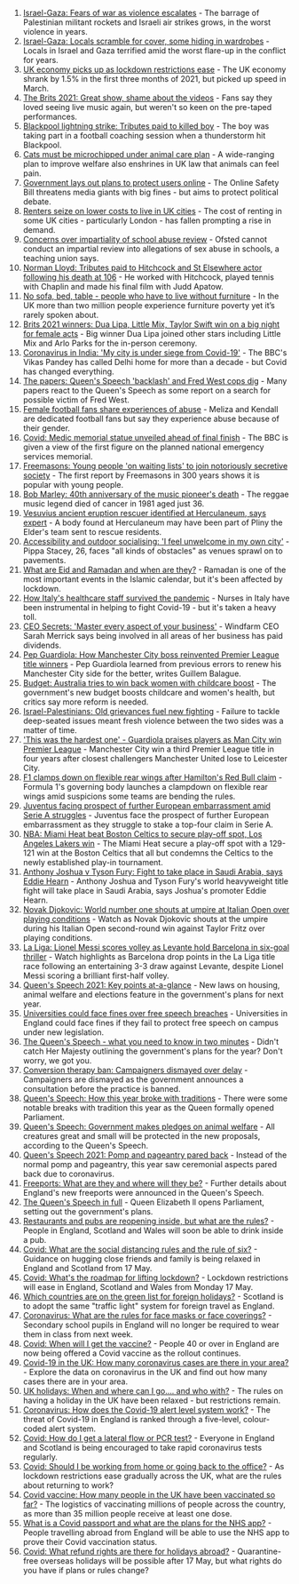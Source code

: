 1. [Israel-Gaza: Fears of war as violence escalates](https://www.bbc.co.uk/news/world-middle-east-57083595) - The barrage of Palestinian militant rockets and Israeli air strikes grows, in the worst violence in years.
2. [Israel-Gaza: Locals scramble for cover, some hiding in wardrobes](https://www.bbc.co.uk/news/world-middle-east-57076399) - Locals in Israel and Gaza terrified amid the worst flare-up in the conflict for years.
3. [UK economy picks up as lockdown restrictions ease](https://www.bbc.co.uk/news/business-57083394) - The UK economy shrank by 1.5% in the first three months of 2021, but picked up speed in March.
4. [The Brits 2021: Great show, shame about the videos](https://www.bbc.co.uk/news/entertainment-arts-57082190) - Fans say they loved seeing live music again, but weren't so keen on the pre-taped performances.
5. [Blackpool lightning strike: Tributes paid to killed boy](https://www.bbc.co.uk/news/uk-england-lancashire-57083921) - The boy was taking part in a football coaching session when a thunderstorm hit Blackpool.
6. [Cats must be microchipped under animal care plan](https://www.bbc.co.uk/news/science-environment-57068182) - A wide-ranging plan to improve welfare also enshrines in UK law that animals can feel pain.
7. [Government lays out plans to protect users online](https://www.bbc.co.uk/news/technology-57071977) - The Online Safety Bill threatens media giants with big fines - but aims to protect political debate.
8. [Renters seize on lower costs to live in UK cities](https://www.bbc.co.uk/news/business-57085474) - The cost of renting in some UK cities - particularly London - has fallen prompting a rise in demand.
9. [Concerns over impartiality of school abuse review](https://www.bbc.co.uk/news/education-57000001) - Ofsted cannot conduct an impartial review into allegations of sex abuse in schools, a teaching union says.
10. [Norman Lloyd: Tributes paid to Hitchcock and St Elsewhere actor following his death at 106](https://www.bbc.co.uk/news/entertainment-arts-57084522) - He worked with Hitchcock, played tennis with Chaplin and made his final film with Judd Apatow.
11. [No sofa, bed, table - people who have to live without furniture](https://www.bbc.co.uk/news/uk-57076659) - In the UK more than two million people experience furniture poverty yet it’s rarely spoken about.
12. [Brits 2021 winners: Dua Lipa, Little Mix, Taylor Swift win on a big night for female acts](https://www.bbc.co.uk/news/entertainment-arts-56988483) - Big winner Dua Lipa joined other stars including Little Mix and Arlo Parks for the in-person ceremony.
13. [Coronavirus in India: 'My city is under siege from Covid-19'](https://www.bbc.co.uk/news/world-asia-india-57067462) - The BBC's Vikas Pandey has called Delhi home for more than a decade - but Covid has changed everything.
14. [The papers: Queen's Speech 'backlash' and Fred West cops dig](https://www.bbc.co.uk/news/blogs-the-papers-57081224) - Many papers react to the Queen's Speech as some report on a search for possible victim of Fred West.
15. [Female football fans share experiences of abuse](https://www.bbc.co.uk/news/technology-56988482) - Meliza and Kendall are dedicated football fans but say they experience abuse because of their gender.
16. [Covid: Medic memorial statue unveiled ahead of final finish](https://www.bbc.co.uk/news/uk-57079844) - The BBC is given a view of the first figure on the planned national emergency services memorial.
17. [Freemasons: Young people 'on waiting lists' to join notoriously secretive society](https://www.bbc.co.uk/news/uk-england-hampshire-57059148) - The first report by Freemasons in 300 years shows it is popular with young people.
18. [Bob Marley: 40th anniversary of the music pioneer's death](https://www.bbc.co.uk/news/in-pictures-57022757) - The reggae music legend died of cancer in 1981 aged just 36.
19. [Vesuvius ancient eruption rescuer identified at Herculaneum, says expert](https://www.bbc.co.uk/news/world-europe-57055163) - A body found at Herculaneum may have been part of Pliny the Elder's team sent to rescue residents.
20. [Accessibility and outdoor socialising: 'I feel unwelcome in my own city'](https://www.bbc.co.uk/news/newsbeat-57072498) - Pippa Stacey, 26, faces "all kinds of obstacles" as venues sprawl on to pavements.
21. [What are Eid and Ramadan and when are they?](https://www.bbc.co.uk/news/explainers-56695447) - Ramadan is one of the most important events in the Islamic calendar, but it's been affected by lockdown.
22. [How Italy's healthcare staff survived the pandemic](https://www.bbc.co.uk/news/world-europe-57071604) - Nurses in Italy have been instrumental in helping to fight Covid-19 - but it's taken a heavy toll.
23. [CEO Secrets: 'Master every aspect of your business'](https://www.bbc.co.uk/news/business-57013569) - Windfarm CEO Sarah Merrick says being involved in all areas of her business has paid dividends.
24. [Pep Guardiola: How Manchester City boss reinvented Premier League title winners](https://www.bbc.co.uk/sport/football/56951662) - Pep Guardiola learned from previous errors to renew his Manchester City side for the better, writes Guillem Balague.
25. [Budget: Australia tries to win back women with childcare boost](https://www.bbc.co.uk/news/world-australia-57052663) - The government's new budget boosts childcare and women's health, but critics say more reform is needed.
26. [Israel-Palestinians: Old grievances fuel new fighting](https://www.bbc.co.uk/news/world-middle-east-57074460) - Failure to tackle deep-seated issues meant fresh violence between the two sides was a matter of time.
27. ['This was the hardest one' - Guardiola praises players as Man City win Premier League](https://www.bbc.co.uk/sport/football/56964843) - Manchester City win a third Premier League title in four years after closest challengers Manchester United lose to Leicester City.
28. [F1 clamps down on flexible rear wings after Hamilton's Red Bull claim](https://www.bbc.co.uk/sport/formula1/57086036) - Formula 1's governing body launches a clampdown on flexible rear wings amid suspicions some teams are bending the rules.
29. [Juventus facing prospect of further European embarrassment amid Serie A struggles](https://www.bbc.co.uk/sport/football/57073085) - Juventus face the prospect of further European embarrassment as they struggle to stake a top-four claim in Serie A.
30. [NBA: Miami Heat beat Boston Celtics to secure play-off spot, Los Angeles Lakers win](https://www.bbc.co.uk/sport/basketball/57083541) - The Miami Heat secure a play-off spot with a 129-121 win at the Boston Celtics that all but condemns the Celtics to the newly established play-in tournament.
31. [Anthony Joshua v Tyson Fury: Fight to take place in Saudi Arabia, says Eddie Hearn](https://www.bbc.co.uk/sport/boxing/57068810) - Anthony Joshua and Tyson Fury's world heavyweight title fight will take place in Saudi Arabia, says Joshua's promoter Eddie Hearn.
32. [Novak Djokovic: World number one shouts at umpire at Italian Open over playing conditions](https://www.bbc.co.uk/sport/av/tennis/57085534) - Watch as Novak Djokovic shouts at the umpire during his Italian Open second-round win against Taylor Fritz over playing conditions.
33. [La Liga: Lionel Messi scores volley as Levante hold Barcelona in six-goal thriller](https://www.bbc.co.uk/sport/av/football/57080304) - Watch highlights as Barcelona drop points in the La Liga title race following an entertaining 3-3 draw against Levante, despite Lionel Messi scoring a brilliant first-half volley.
34. [Queen's Speech 2021: Key points at-a-glance](https://www.bbc.co.uk/news/uk-politics-56987630) - New laws on housing, animal welfare and elections feature in the government's plans for next year.
35. [Universities could face fines over free speech breaches](https://www.bbc.co.uk/news/education-57076093) - Universities in England could face fines if they fail to protect free speech on campus under new legislation.
36. [The Queen's Speech - what you need to know in two minutes](https://www.bbc.co.uk/news/uk-57077605) - Didn't catch Her Majesty outlining the government's plans for the year? Don't worry, we got you.
37. [Conversion therapy ban: Campaigners dismayed over delay](https://www.bbc.co.uk/news/health-57059459) - Campaigners are dismayed as the government announces a consultation before the practice is banned.
38. [Queen's Speech: How this year broke with traditions](https://www.bbc.co.uk/news/uk-politics-57079117) - There were some notable breaks with tradition this year as the Queen formally opened Parliament.
39. [Queen's Speech: Government makes pledges on animal welfare](https://www.bbc.co.uk/news/uk-politics-57072922) - All creatures great and small will be protected in the new proposals, according to the Queen's Speech.
40. [Queen's Speech 2021: Pomp and pageantry pared back](https://www.bbc.co.uk/news/in-pictures-57070912) - Instead of the normal pomp and pageantry, this year saw ceremonial aspects pared back due to coronavirus.
41. [Freeports: What are they and where will they be?](https://www.bbc.co.uk/news/uk-politics-55819489) - Further details about England's new freeports were announced in the Queen's Speech.
42. [The Queen's Speech in full](https://www.bbc.co.uk/news/uk-politics-57071775) - Queen Elizabeth ll opens Parliament, setting out the government's plans.
43. [Restaurants and pubs are reopening inside, but what are the rules?](https://www.bbc.co.uk/news/business-52977388) - People in England, Scotland and Wales will soon be able to drink inside a pub.
44. [Covid: What are the social distancing rules and the rule of six?](https://www.bbc.co.uk/news/uk-51506729) - Guidance on hugging close friends and family is being relaxed in England and Scotland from 17 May.
45. [Covid: What's the roadmap for lifting lockdown?](https://www.bbc.co.uk/news/explainers-52530518) - Lockdown restrictions will ease in England, Scotland and Wales from Monday 17 May.
46. [Which countries are on the green list for foreign holidays?](https://www.bbc.co.uk/news/explainers-52544307) - Scotland is to adopt the same "traffic light" system for foreign travel as England.
47. [Coronavirus: What are the rules for face masks or face coverings?](https://www.bbc.co.uk/news/health-51205344) - Secondary school pupils in England will no longer be required to wear them in class from next week.
48. [Covid: When will I get the vaccine?](https://www.bbc.co.uk/news/health-55045639) - People 40 or over in England are now being offered a Covid vaccine as the rollout continues.
49. [Covid-19 in the UK: How many coronavirus cases are there in your area?](https://www.bbc.co.uk/news/uk-51768274) - Explore the data on coronavirus in the UK and find out how many cases there are in your area.
50. [UK holidays: When and where can I go.... and who with?](https://www.bbc.co.uk/news/explainers-52646738) - The rules on having a holiday in the UK have been relaxed - but restrictions remain.
51. [Coronavirus: How does the Covid-19 alert level system work?](https://www.bbc.co.uk/news/explainers-52634739) - The threat of Covid-19 in England is ranked through a five-level, colour-coded alert system.
52. [Covid: How do I get a lateral flow or PCR test?](https://www.bbc.co.uk/news/health-51943612) - Everyone in England and Scotland is being encouraged to take rapid coronavirus tests regularly.
53. [Covid: Should I be working from home or going back to the office?](https://www.bbc.co.uk/news/business-52567567) - As lockdown restrictions ease gradually across the UK, what are the rules about returning to work?
54. [Covid vaccine: How many people in the UK have been vaccinated so far?](https://www.bbc.co.uk/news/health-55274833) - The logistics of vaccinating millions of people across the country, as more than 35 million people receive at least one dose.
55. [What is a Covid passport and what are the plans for the NHS app?](https://www.bbc.co.uk/news/explainers-55718553) - People travelling abroad from England will be able to use the NHS app to prove their Covid vaccination status.
56. [Covid: What refund rights are there for holidays abroad?](https://www.bbc.co.uk/news/business-51615412) - Quarantine-free overseas holidays will be possible after 17 May, but what rights do you have if plans or rules change?
